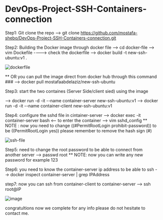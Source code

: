 # DevOps-Project-SSH-Containers-connection

Step1: Git clone the repo
--> git clone https://github.com/mostafa-shebo/DevOps-Project-SSH-Containers-connection.git

Step2: Building the Docker image through docker file
--> cd docker-file
--> vim Dockefile ----> check the dockerfile
--> docker build -t new-ssh-ubuntu:v1 .


![dockerfile](https://github.com/user-attachments/assets/f2d4744d-a148-431f-be21-2691a2465999)


** OR you can pull the image direct from docker hub through this command ###
--> docker pull mostafaabdelaziz/new-ssh-ubuntu

Step3: start the two containes (Server Side/client sied) using the image

--> docker run -d -it --name container-server new-ssh-ubuntu:v1
--> docker run -d -it --name container-client new-ssh-ubuntu:v1

Step4: configure the sshd file in cintainer-server 
--> docker exec -it  container-server bash <-- to enter the container 
--> vim sshd_config 
** NOTE : now you need to change ((#PermitRootLogin prohibit-password)) to be ((PermitRootLogin yes)) please remember to remove the hash sign (#)



![ssh-file](https://github.com/user-attachments/assets/8826728e-524e-4b8b-b980-bedf76f0adcb)


Step5: need to change the root password to be able to connect from another server
--> passwd root 
** NOTE: now you can write any new password for example 123

Step6: you need to know the container-server ip address to be able to ssh 
--> docker inspect container-server | grep IPAddress

step7: now you can ssh from container-client to container-server
--> ssh root@IP 

![image](https://github.com/user-attachments/assets/c84be71e-5382-4949-9f51-6fd62ee1e7a0)


congratultions now we complete for any info please do not hesitate to contact me.
